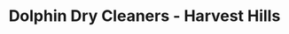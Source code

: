 ---
title: "Dolphin Dry Cleaners - Harvest Hills"
url: /calgary/dolphin-dry-cleaners-harvest-hills/
shop: Wäscherei
---